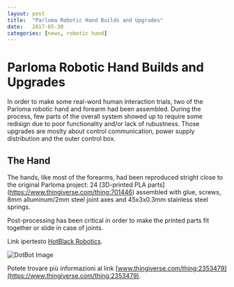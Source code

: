 ```yaml
---
layout: post
title:  "Parloma Robotic Hand Builds and Upgrades"
date:   2017-05-30
categories: [news, robotic hand]
---
```



# Parloma Robotic Hand Builds and Upgrades

In order to make some real-word human interaction trials, two of the Parloma robotic hand and forearm had been assembled. 
During the process, few parts of the overall system showed up to require some redisign due to poor functionality and/or lack of rubustness. Those upgrades are moslty about control communication, power supply distribution and the outer control box. 

## The Hand 
The hands, like most of the forearms, had been reproduced stright close to the original Parloma project: 24 [3D-printed PLA parts] (https://www.thingiverse.com/thing:701446) assembled with glue, screws, 8mm alluminum/2mm steel joint axes and 45x3x0.3mm stainless steel springs. 

Post-processing has been critical in order to make the printed parts fit together or slide in case of joints.   




Link ipertesto [HotBlack Robotics](www.hotblackrobotics.com).

![DotBot Image](/assets/imgs/2017-05-28-contributions.md/cba944d8425bd5ed84eacdee732a950f_preview_featured.JPG)

Potete trovare più informazioni al link [www.thingiverse.com/thing:2353479](https://www.thingiverse.com/thing:2353479).

